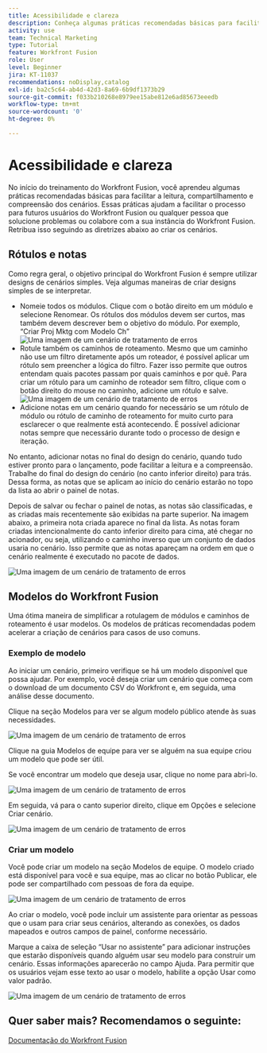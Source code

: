 ```yaml
---
title: Acessibilidade e clareza
description: Conheça algumas práticas recomendadas básicas para facilitar a leitura, o compartilhamento e a compreensão de cenários.
activity: use
team: Technical Marketing
type: Tutorial
feature: Workfront Fusion
role: User
level: Beginner
jira: KT-11037
recommendations: noDisplay,catalog
exl-id: ba2c5c64-ab4d-42d3-8a69-6b9df1373b29
source-git-commit: f033b210268e8979ee15abe812e6ad85673eeedb
workflow-type: tm+mt
source-wordcount: '0'
ht-degree: 0%

---
```


# Acessibilidade e clareza

No início do treinamento do Workfront Fusion, você aprendeu algumas práticas recomendadas básicas para facilitar a leitura, compartilhamento e compreensão dos cenários. Essas práticas ajudam a facilitar o processo para futuros usuários do Workfront Fusion ou qualquer pessoa que solucione problemas ou colabore com a sua instância do Workfront Fusion. Retribua isso seguindo as diretrizes abaixo ao criar os cenários.

## Rótulos e notas

Como regra geral, o objetivo principal do Workfront Fusion é sempre utilizar designs de cenários simples. Veja algumas maneiras de criar designs simples de se interpretar.

* Nomeie todos os módulos. Clique com o botão direito em um módulo e selecione Renomear. Os rótulos dos módulos devem ser curtos, mas também devem descrever bem o objetivo do módulo. Por exemplo, “Criar Proj Mktg com Modelo Ch”
  ![Uma imagem de um cenário de tratamento de erros](assets/design-optimization-and-testing-1.png)
* Rotule também os caminhos de roteamento. Mesmo que um caminho não use um filtro diretamente após um roteador, é possível aplicar um rótulo sem preencher a lógica do filtro. Fazer isso permite que outros entendam quais pacotes passam por quais caminhos e por quê. Para criar um rótulo para um caminho de roteador sem filtro, clique com o botão direito do mouse no caminho, adicione um rótulo e salve.
  ![Uma imagem de um cenário de tratamento de erros](assets/design-optimization-and-testing-2.png)
* Adicione notas em um cenário quando for necessário se um rótulo de módulo ou rótulo de caminho de roteamento for muito curto para esclarecer o que realmente está acontecendo. É possível adicionar notas sempre que necessário durante todo o processo de design e iteração.

No entanto, adicionar notas no final do design do cenário, quando tudo estiver pronto para o lançamento, pode facilitar a leitura e a compreensão. Trabalhe do final do design do cenário (no canto inferior direito) para trás. Dessa forma, as notas que se aplicam ao início do cenário estarão no topo da lista ao abrir o painel de notas.

Depois de salvar ou fechar o painel de notas, as notas são classificadas, e as criadas mais recentemente são exibidas na parte superior. Na imagem abaixo, a primeira nota criada aparece no final da lista. As notas foram criadas intencionalmente do canto inferior direito para cima, até chegar no acionador, ou seja, utilizando o caminho inverso que um conjunto de dados usaria no cenário. Isso permite que as notas apareçam na ordem em que o cenário realmente é executado no pacote de dados.

![Uma imagem de um cenário de tratamento de erros](assets/design-optimization-and-testing-3.png)

## Modelos do Workfront Fusion

Uma ótima maneira de simplificar a rotulagem de módulos e caminhos de roteamento é usar modelos. Os modelos de práticas recomendadas podem acelerar a criação de cenários para casos de uso comuns.

### Exemplo de modelo

Ao iniciar um cenário, primeiro verifique se há um modelo disponível que possa ajudar. Por exemplo, você deseja criar um cenário que começa com o download de um documento CSV do Workfront e, em seguida, uma análise desse documento.

Clique na seção Modelos para ver se algum modelo público atende às suas necessidades.

![Uma imagem de um cenário de tratamento de erros](assets/design-optimization-and-testing-4.png)

Clique na guia Modelos de equipe para ver se alguém na sua equipe criou um modelo que pode ser útil.

Se você encontrar um modelo que deseja usar, clique no nome para abri-lo.

![Uma imagem de um cenário de tratamento de erros](assets/design-optimization-and-testing-5.png)

Em seguida, vá para o canto superior direito, clique em Opções e selecione Criar cenário.

![Uma imagem de um cenário de tratamento de erros](assets/design-optimization-and-testing-6.png)

### Criar um modelo

Você pode criar um modelo na seção Modelos de equipe. O modelo criado está disponível para você e sua equipe, mas ao clicar no botão Publicar, ele pode ser compartilhado com pessoas de fora da equipe.

![Uma imagem de um cenário de tratamento de erros](assets/design-optimization-and-testing-7.png)

Ao criar o modelo, você pode incluir um assistente para orientar as pessoas que o usam para criar seus cenários, alterando as conexões, os dados mapeados e outros campos de painel, conforme necessário.

Marque a caixa de seleção “Usar no assistente” para adicionar instruções que estarão disponíveis quando alguém usar seu modelo para construir um cenário. Essas informações aparecerão no campo Ajuda. Para permitir que os usuários vejam esse texto ao usar o modelo, habilite a opção Usar como valor padrão.

![Uma imagem de um cenário de tratamento de erros](assets/design-optimization-and-testing-8.png)

## Quer saber mais? Recomendamos o seguinte:

[Documentação do Workfront Fusion](https://experienceleague.adobe.com/docs/workfront/using/adobe-workfront-fusion/workfront-fusion-2.html?lang=br)
